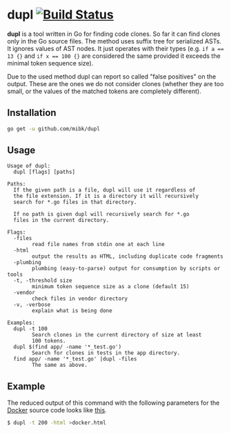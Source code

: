 # dupl [![Build Status](https://travis-ci.org/mibk/dupl.png)](https://travis-ci.org/mibk/dupl)

**dupl** is a tool written in Go for finding code clones. So far it can find clones only
in the Go source files. The method uses suffix tree for serialized ASTs. It ignores values
of AST nodes. It just operates with their types (e.g. `if a == 13 {}` and `if x == 100 {}` are
considered the same provided it exceeds the minimal token sequence size).

Due to the used method dupl can report so called "false positives" on the output. These are
the ones we do not consider clones (whether they are too small, or the values of the matched
tokens are completely different).

## Installation

```bash
go get -u github.com/mibk/dupl
```

## Usage

```
Usage of dupl:
  dupl [flags] [paths]

Paths:
  If the given path is a file, dupl will use it regardless of
  the file extension. If it is a directory it will recursively
  search for *.go files in that directory.

  If no path is given dupl will recursively search for *.go
  files in the current directory.

Flags:
  -files
        read file names from stdin one at each line
  -html
        output the results as HTML, including duplicate code fragments
  -plumbing
        plumbing (easy-to-parse) output for consumption by scripts or tools
  -t, -threshold size
        minimum token sequence size as a clone (default 15)
  -vendor
        check files in vendor directory
  -v, -verbose
        explain what is being done

Examples:
  dupl -t 100
        Search clones in the current directory of size at least
        100 tokens.
  dupl $(find app/ -name '*_test.go')
        Search for clones in tests in the app directory.
  find app/ -name '*_test.go' |dupl -files
        The same as above.
```

## Example

The reduced output of this command with the following parameters for the [Docker](https://www.docker.com) source code
looks like [this](http://htmlpreview.github.io/?https://github.com/mibk/dupl/blob/master/_output_example/docker.html).

```bash
$ dupl -t 200 -html >docker.html
```
